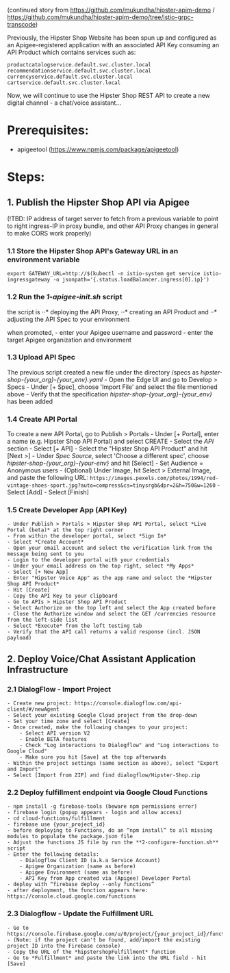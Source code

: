 (continued story from https://github.com/mukundha/hipster-apim-demo / https://github.com/mukundha/hipster-apim-demo/tree/istio-grpc-transcode)

Previously, the Hipster Shop Website has been spun up and configured as an Apigee-registered application with an associated API Key consuming an API Product which contains services such as:
```
productcatalogservice.default.svc.cluster.local
recommendationservice.default.svc.cluster.local
currencyservice.default.svc.cluster.local
cartservice.default.svc.cluster.local
```

Now, we will continue to use the Hipster Shop REST API to create a new digital channel - a chat/voice assistant...


# Prerequisites:
- apigeetool (https://www.npmjs.com/package/apigeetool)


# Steps:

## 1. Publish the Hipster Shop API via Apigee

	
(!TBD: IP address of target server to fetch from a previous variable to point to right ingress-IP in proxy bundle, and other API Proxy changes in general to make CORS work properly)

###  1.1 Store the Hipster Shop API's Gateway URL in an environment variable

`export GATEWAY_URL=http://$(kubectl -n istio-system get service istio-ingressgateway -o jsonpath='{.status.loadBalancer.ingress[0].ip}')`

###  1.2 Run the *1-apigee-init.sh* script 
the script is
⋅⋅* deploying the API Proxy,
⋅⋅* creating an API Product and
⋅⋅* adjusting the API Spec to your environment
	
when promoted,
	- enter your Apigee username and password
	- enter the target Apigee organization and environment
	
###  1.3 Upload API Spec
The previous script created a new file under the directory /specs as *hipster-shop-{your_org}-{your_env}.yaml*
	- Open the Edge UI and go to Develop > Specs
	- Under [+ Spec], choose 'Import File' and select the file mentioned above
	- Verify that the specification *hipster-shop-{your_org}-{your_env}* has been added

###  1.4 Create API Portal
To create a new API Portal, go to Publish > Portals
	- Under [+ Portal], enter a name (e.g. Hipster Shop API Portal) and select CREATE
	- Select the *API* section
	- Select [+ API]
	- Select the "Hipster Shop API Product" and hit [Next >]
	- Under *Spec Source*, select 'Choose a different spec', choose *hipster-shop-{your_org}-{your-env}* and hit [Select]
	- Set Audience = Anonymous users
	- (Optional) Under Image, hit Select > External Image, and paste the following URL: 
`https://images.pexels.com/photos/1994/red-vintage-shoes-sport.jpg?auto=compress&cs=tinysrgb&dpr=2&h=750&w=1260`
	- Select [Add]
	- Select [Finish]
	
###  1.5 Create Developer App (API Key)
	- Under Publish > Portals > Hipster Shop API Portal, select *Live Portal (beta)* at the top right corner
	- From within the developer portal, select *Sign In*
	- Select *Create Account*
	- Open your email account and select the verification link from the message being sent to you
	- Login to the developer portal with your credentials
	- Under your email address on the top right, select *My Apps*
	- Select [+ New App]
	- Enter "Hipster Voice App" as the app name and select the *Hipster Shop API Product* 
	- Hit [Create]
	- Copy the API Key to your clipboard
	- Go to APIs > Hipster Shop API Product
	- Select Authorize on the top left and select the App created before
	- Close the Authorize window and select the GET /currencies resource from the left-side list
	- Select *Execute* from the left testing tab
	- Verify that the API call returns a valid response (incl. JSON payload)
	

## 2. Deploy Voice/Chat Assistant Application Infrastructure

###  2.1 DialogFlow - Import Project  
	- Create new project: https://console.dialogflow.com/api-client/#/newAgent
	- Select your existing Google Cloud project from the drop-down
	- Set your time zone and select [Create]
	- Once created, make the following changes to your project:
		- Select API version V2
		- Enable BETA features
		- Check "Log interactions to Dialogflow" and "Log interactions to Google Cloud"
		- Make sure you hit [Save] at the top afterwards
	- Within the project settings (same section as above), select "Export and Import"
	- Select [Import from ZIP] and find dialogflow/Hipster-Shop.zip
		
###  2.2 Deploy fulfillment endpoint via Google Cloud Functions
	- npm install -g firebase-tools (beware npm permissions error)
	- firebase login (popup appears - login and allow access)
	- cd cloud-functions/fulfillment		
	- firebase use {your_project_id}
	- before deploying to Functions, do an “npm install” to all missing modules to populate the package.json file
	- Adjust the functions JS file by run the **2-configure-function.sh** script
	- Enter the following details:
		- Dialogflow Client ID (a.k.a Service Account)
		- Apigee Organization (same as before)
		- Apigee Environment (same as before)
		- API Key from App created via (Apigee) Developer Portal
	- deploy with “firebase deploy --only functions”
	- after deployment, the function appears here: https://console.cloud.google.com/functions
		
###  2.3 Dialogflow - Update the Fulfillment URL
	- Go to https://console.firebase.google.com/u/0/project/{your_project_id}/functions/list
	- (Note: if the project can't be found, add/import the existing project ID into the Firebase console) 
	- Copy the URL of the *hipstershopFulfillment* function
	- Go to *Fulfillment* and paste the link into the URL field - hit [Save]


